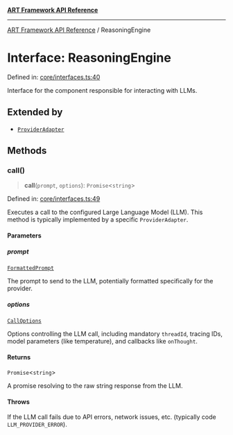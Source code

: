 [**ART Framework API Reference**](../README.md)

***

[ART Framework API Reference](../README.md) / ReasoningEngine

# Interface: ReasoningEngine

Defined in: [core/interfaces.ts:40](https://github.com/hashangit/ART/blob/f2c01fe8faa76ca4df3209539d95509aac02e476/src/core/interfaces.ts#L40)

Interface for the component responsible for interacting with LLMs.

## Extended by

- [`ProviderAdapter`](ProviderAdapter.md)

## Methods

### call()

> **call**(`prompt`, `options`): `Promise`\<`string`\>

Defined in: [core/interfaces.ts:49](https://github.com/hashangit/ART/blob/f2c01fe8faa76ca4df3209539d95509aac02e476/src/core/interfaces.ts#L49)

Executes a call to the configured Large Language Model (LLM).
This method is typically implemented by a specific `ProviderAdapter`.

#### Parameters

##### prompt

[`FormattedPrompt`](../type-aliases/FormattedPrompt.md)

The prompt to send to the LLM, potentially formatted specifically for the provider.

##### options

[`CallOptions`](CallOptions.md)

Options controlling the LLM call, including mandatory `threadId`, tracing IDs, model parameters (like temperature), and callbacks like `onThought`.

#### Returns

`Promise`\<`string`\>

A promise resolving to the raw string response from the LLM.

#### Throws

If the LLM call fails due to API errors, network issues, etc. (typically code `LLM_PROVIDER_ERROR`).
